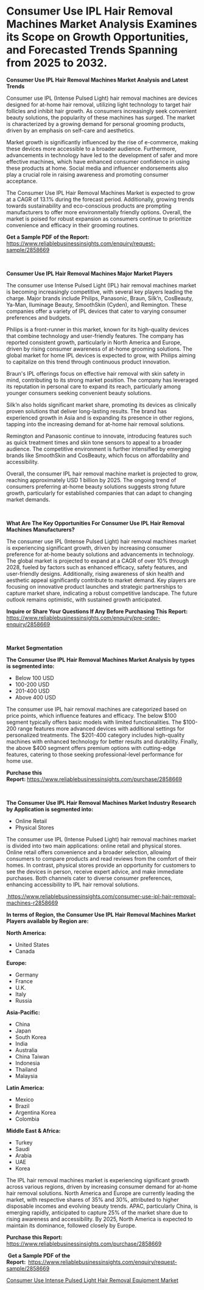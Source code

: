 <p><h1>Consumer Use IPL Hair Removal Machines Market Analysis Examines its Scope on Growth Opportunities, and Forecasted Trends Spanning from 2025 to 2032.</h1></p><p><strong>Consumer Use IPL Hair Removal Machines Market Analysis and Latest Trends</strong></p>
<p><p>Consumer use IPL (Intense Pulsed Light) hair removal machines are devices designed for at-home hair removal, utilizing light technology to target hair follicles and inhibit hair growth. As consumers increasingly seek convenient beauty solutions, the popularity of these machines has surged. The market is characterized by a growing demand for personal grooming products, driven by an emphasis on self-care and aesthetics.</p><p>Market growth is significantly influenced by the rise of e-commerce, making these devices more accessible to a broader audience. Furthermore, advancements in technology have led to the development of safer and more effective machines, which have enhanced consumer confidence in using these products at home. Social media and influencer endorsements also play a crucial role in raising awareness and promoting consumer acceptance.</p><p>The Consumer Use IPL Hair Removal Machines Market is expected to grow at a CAGR of 13.1% during the forecast period. Additionally, growing trends towards sustainability and eco-conscious products are prompting manufacturers to offer more environmentally friendly options. Overall, the market is poised for robust expansion as consumers continue to prioritize convenience and efficacy in their grooming routines.</p></p>
<p><strong>Get a Sample PDF of the Report:&nbsp;</strong> <a href="https://www.reliablebusinessinsights.com/enquiry/request-sample/2858669?utm_campaign=2629&utm_medium=2&utm_source=Github&utm_content=ia&utm_term=12032025&utm_id=consumer-use-ipl-hair-removal-machines">https://www.reliablebusinessinsights.com/enquiry/request-sample/2858669</a></p>
<p>&nbsp;</p>
<p><strong>Consumer Use IPL Hair Removal Machines Major Market Players</strong></p>
<p><p>The consumer use Intense Pulsed Light (IPL) hair removal machines market is becoming increasingly competitive, with several key players leading the charge. Major brands include Philips, Panasonic, Braun, Silk’n, CosBeauty, Ya-Man, Iluminage Beauty, SmoothSkin (Cyden), and Remington. These companies offer a variety of IPL devices that cater to varying consumer preferences and budgets.</p><p>Philips is a front-runner in this market, known for its high-quality devices that combine technology and user-friendly features. The company has reported consistent growth, particularly in North America and Europe, driven by rising consumer awareness of at-home grooming solutions. The global market for home IPL devices is expected to grow, with Philips aiming to capitalize on this trend through continuous product innovation.</p><p>Braun's IPL offerings focus on effective hair removal with skin safety in mind, contributing to its strong market position. The company has leveraged its reputation in personal care to expand its reach, particularly among younger consumers seeking convenient beauty solutions.</p><p>Silk’n also holds significant market share, promoting its devices as clinically proven solutions that deliver long-lasting results. The brand has experienced growth in Asia and is expanding its presence in other regions, tapping into the increasing demand for at-home hair removal solutions.</p><p>Remington and Panasonic continue to innovate, introducing features such as quick treatment times and skin tone sensors to appeal to a broader audience. The competitive environment is further intensified by emerging brands like SmoothSkin and CosBeauty, which focus on affordability and accessibility.</p><p>Overall, the consumer IPL hair removal machine market is projected to grow, reaching approximately USD 1 billion by 2025. The ongoing trend of consumers preferring at-home beauty solutions suggests strong future growth, particularly for established companies that can adapt to changing market demands.</p></p>
<p>&nbsp;</p>
<p><strong>What Are The Key Opportunities For Consumer Use IPL Hair Removal Machines Manufacturers?</strong></p>
<p><p>The consumer use IPL (Intense Pulsed Light) hair removal machines market is experiencing significant growth, driven by increasing consumer preference for at-home beauty solutions and advancements in technology. The global market is projected to expand at a CAGR of over 10% through 2028, fueled by factors such as enhanced efficacy, safety features, and user-friendly designs. Additionally, rising awareness of skin health and aesthetic appeal significantly contribute to market demand. Key players are focusing on innovative product launches and strategic partnerships to capture market share, indicating a robust competitive landscape. The future outlook remains optimistic, with sustained growth anticipated.</p></p>
<p><strong>Inquire or Share Your Questions If Any Before Purchasing This Report:</strong> <a href="https://www.reliablebusinessinsights.com/enquiry/pre-order-enquiry/2858669?utm_campaign=2629&utm_medium=2&utm_source=Github&utm_content=ia&utm_term=12032025&utm_id=consumer-use-ipl-hair-removal-machines">https://www.reliablebusinessinsights.com/enquiry/pre-order-enquiry/2858669</a></p>
<p>&nbsp;</p>
<p><strong>Market Segmentation</strong></p>
<p><strong>The Consumer Use IPL Hair Removal Machines Market Analysis by types is segmented into:</strong></p>
<p><ul><li>Below 100 USD</li><li>100-200 USD</li><li>201-400 USD</li><li>Above 400 USD</li></ul></p>
<p><p>The consumer use IPL hair removal machines are categorized based on price points, which influence features and efficacy. The below $100 segment typically offers basic models with limited functionalities. The $100-200 range features more advanced devices with additional settings for personalized treatments. The $201-400 category includes high-quality machines with enhanced technology for better results and durability. Finally, the above $400 segment offers premium options with cutting-edge features, catering to those seeking professional-level performance for home use.</p></p>
<p><strong>Purchase this Report:&nbsp;</strong><a href="https://www.reliablebusinessinsights.com/purchase/2858669?utm_campaign=2629&utm_medium=2&utm_source=Github&utm_content=ia&utm_term=12032025&utm_id=consumer-use-ipl-hair-removal-machines">https://www.reliablebusinessinsights.com/purchase/2858669</a></p>
<p>&nbsp;</p>
<p><strong>The Consumer Use IPL Hair Removal Machines Market Industry Research by Application is segmented into:</strong></p>
<p><ul><li>Online Retail</li><li>Physical Stores</li></ul></p>
<p><p>The consumer use IPL (Intense Pulsed Light) hair removal machines market is divided into two main applications: online retail and physical stores. Online retail offers convenience and a broader selection, allowing consumers to compare products and read reviews from the comfort of their homes. In contrast, physical stores provide an opportunity for customers to see the devices in person, receive expert advice, and make immediate purchases. Both channels cater to diverse consumer preferences, enhancing accessibility to IPL hair removal solutions.</p></p>
<p><a href="https://www.reliablebusinessinsights.com/consumer-use-ipl-hair-removal-machines-r2858669?utm_campaign=2629&utm_medium=2&utm_source=Github&utm_content=ia&utm_term=12032025&utm_id=consumer-use-ipl-hair-removal-machines">&nbsp;https://www.reliablebusinessinsights.com/consumer-use-ipl-hair-removal-machines-r2858669</a></p>
<p><strong>In terms of Region, the Consumer Use IPL Hair Removal Machines Market Players available by Region are:</strong></p>
<p>
    <p> <strong> North America: </strong>
        <ul>
            <li>United States</li>
            <li>Canada</li>
        </ul>
        </p> 
    <p> <strong> Europe: </strong>
        <ul>
            <li>Germany</li>
            <li>France</li>
            <li>U.K.</li>
            <li>Italy</li>
            <li>Russia</li>
        </ul>
        </p> 
    <p> <strong> Asia-Pacific: </strong>
        <ul>
            <li>China</li>
            <li>Japan</li>
            <li>South Korea</li>
            <li>India</li>
            <li>Australia</li>
            <li>China Taiwan</li>
            <li>Indonesia</li>
            <li>Thailand</li>
            <li>Malaysia</li>
        </ul>
        </p> 
    <p> <strong> Latin America: </strong>
        <ul>
            <li>Mexico</li>
            <li>Brazil</li>
            <li>Argentina Korea</li>
            <li>Colombia</li>
        </ul>
        </p> 
    <p> <strong> Middle East & Africa: </strong>
        <ul>
            <li>Turkey</li>
            <li>Saudi</li>
            <li>Arabia</li>
            <li>UAE</li>
            <li>Korea</li>
        </ul>
    </p>
    </p>
<p><p>The IPL hair removal machines market is experiencing significant growth across various regions, driven by increasing consumer demand for at-home hair removal solutions. North America and Europe are currently leading the market, with respective shares of 35% and 30%, attributed to higher disposable incomes and evolving beauty trends. APAC, particularly China, is emerging rapidly, anticipated to capture 25% of the market share due to rising awareness and accessibility. By 2025, North America is expected to maintain its dominance, followed closely by Europe.</p></p>
<p><strong>Purchase this Report: </strong><a href="https://www.reliablebusinessinsights.com/purchase/2858669?utm_campaign=2629&utm_medium=2&utm_source=Github&utm_content=ia&utm_term=12032025&utm_id=consumer-use-ipl-hair-removal-machines">https://www.reliablebusinessinsights.com/purchase/2858669</a></p>
<p>&nbsp;<strong>Get a Sample PDF of the Report:&nbsp;&nbsp;</strong><a href="https://www.reliablebusinessinsights.com/enquiry/request-sample/2858669?utm_campaign=2629&utm_medium=2&utm_source=Github&utm_content=ia&utm_term=12032025&utm_id=consumer-use-ipl-hair-removal-machines">https://www.reliablebusinessinsights.com/enquiry/request-sample/2858669</a></p>
<p><strong></strong></p>
<p><p><a href="https://github.com/manesros8/Market-Research-Report-List-1/blob/main/consumer-use-intense-pulsed-light-hair-removal-equipment-market.md?utm_campaign=2629&utm_medium=2&utm_source=Github&utm_content=ia&utm_term=12032025&utm_id=consumer-use-ipl-hair-removal-machines">Consumer Use Intense Pulsed Light Hair Removal Equipment Market</a></p></p>